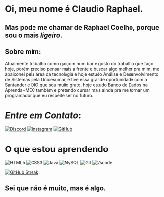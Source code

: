 # Oi, meu nome é Claudio Raphael.
## Mas pode me chamar de Raphael Coelho, porque sou o mais *ligeiro*. 
## Sobre mim:
 Atualmente trabalho como garçom num bar e gosto do trabalho que faço hoje, porém preciso pensar mais a frente e buscar algo melhor pra mim, me apaixonei pela área da tecnologia e hoje estudo Análise e Desenvolvimento de Sistemas pela Unicesumar, e tive essa grande oportunidade com a Santander e DIO que sou muito grato, hoje estudo Banco de Dados na Aprenda+MEC também e pretendo cursar mais ainda pra me tornar um programador que eu respeite ser no futuro.



# *Entre em Contato*:

[![Discord](https://img.shields.io/badge/Discord-7289DA?style=for-the-badge&logo=discord&logoColor=white)](https://discord.com/channels/@raphaelcoelhx#1843/)
[![Instagram](https://img.shields.io/badge/-Instagram-%23E4405F?style=for-the-badge&logo=instagram&logoColor=white)](https://www.instagram.com/raphaelcoelho__/) 
[![GitHub](https://img.shields.io/badge/GitHub-100000?style=for-the-badge&logo=github&logoColor=white)](https://github.com/raphael-coelho)
	
# O que estou aprendendo
![HTML5](https://img.shields.io/badge/HTML5-E34F26?style=for-the-badge&logo=html5&logoColor=white)
![CSS3](https://img.shields.io/badge/CSS3-1572B6?style=for-the-badge&logo=css3&logoColor=white)
![Java](https://img.shields.io/badge/java-%23ED8B00.svg?style=for-the-badge&logo=openjdk&logoColor=white) 
![MySQL](https://img.shields.io/badge/MySQL-00000F?style=for-the-badge&logo=mysql&logoColor=white)
![Git](https://img.shields.io/badge/GIT-E44C30?style=for-the-badge&logo=git&logoColor=white)
![Vscode](https://img.shields.io/badge/Vscode-007ACC?style=for-the-badge&logo=visual-studio-code&logoColor=white)



[![GitHub Streak](https://streak-stats.demolab.com/?user=SEUUSERNAME&theme=bear&background=000&border=30A3DC&dates=FFF)](https://git.io/streak-stats)


## Sei que não é muito, mas é algo.